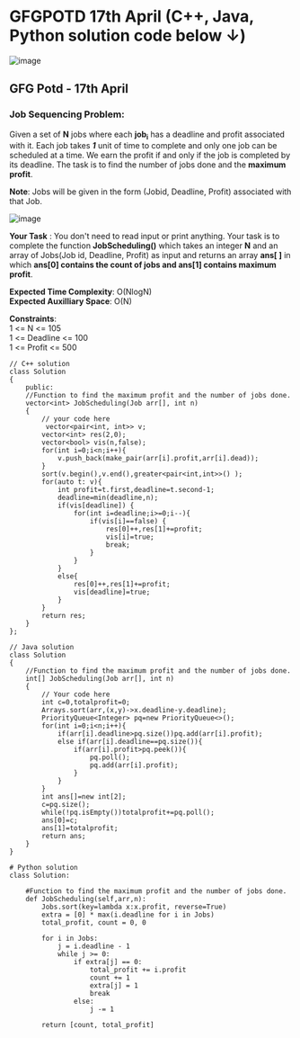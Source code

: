 # GFGPOTD 17th April (C++, Java, Python solution code below ↓)
![image](https://user-images.githubusercontent.com/91115665/232490925-c06a00c3-632e-46d9-b77c-0af434efcacf.png)

## GFG Potd - 17th April
### Job Sequencing Problem: 
Given a set of **N** jobs where each **job<sub>i</sub>** has a deadline and profit associated with it. Each job takes ***1*** unit of time to complete and only one job can be scheduled at a time. We earn the profit if and only if the job is completed by its deadline. The task is to find the number of jobs done and the **maximum profit**.

**Note**: Jobs will be given in the form (Jobid, Deadline, Profit) associated with that Job.

![image](https://user-images.githubusercontent.com/91115665/232490112-04ebe08c-9c81-4f89-8413-51454e0982d9.png)

**Your Task** :
You don't need to read input or print anything. Your task is to complete the function **JobScheduling()** which takes an integer **N** and an array of Jobs(Job id, Deadline, Profit) as input and returns an array **ans[ ]** in which **ans[0] contains the count of jobs and ans[1] contains maximum profit**.

**Expected Time Complexity**: O(NlogN) <br/>
**Expected Auxilliary Space**: O(N)

**Constraints**: <br/>
1 <= N <= 105 <br/>
1 <= Deadline <= 100 <br/>
1 <= Profit <= 500 <br/>

```
// C++ solution
class Solution 
{
    public:
    //Function to find the maximum profit and the number of jobs done.
    vector<int> JobScheduling(Job arr[], int n) 
    { 
        // your code here
         vector<pair<int, int>> v;
        vector<int> res(2,0);
        vector<bool> vis(n,false);
        for(int i=0;i<n;i++){
            v.push_back(make_pair(arr[i].profit,arr[i].dead));
        }
        sort(v.begin(),v.end(),greater<pair<int,int>>() );
        for(auto t: v){
            int profit=t.first,deadline=t.second-1;
            deadline=min(deadline,n);
            if(vis[deadline]) {
                for(int i=deadline;i>=0;i--){
                    if(vis[i]==false) {
                        res[0]++,res[1]+=profit;
                        vis[i]=true;
                        break;
                    }
                }
            }
            else{
                res[0]++,res[1]+=profit;
                vis[deadline]=true;
            }
        }
        return res;
    } 
};
```

```
// Java solution
class Solution
{
    //Function to find the maximum profit and the number of jobs done.
    int[] JobScheduling(Job arr[], int n)
    {
        // Your code here
        int c=0,totalprofit=0;
        Arrays.sort(arr,(x,y)->x.deadline-y.deadline);
        PriorityQueue<Integer> pq=new PriorityQueue<>();
        for(int i=0;i<n;i++){
            if(arr[i].deadline>pq.size())pq.add(arr[i].profit);
            else if(arr[i].deadline==pq.size()){
                if(arr[i].profit>pq.peek()){
                    pq.poll();
                    pq.add(arr[i].profit);
                }
            }
        }
        int ans[]=new int[2];
        c=pq.size();
        while(!pq.isEmpty())totalprofit+=pq.poll();
        ans[0]=c;
        ans[1]=totalprofit;
        return ans;
    }
}
```

```
# Python solution
class Solution:
    
    #Function to find the maximum profit and the number of jobs done.
    def JobScheduling(self,arr,n):
        Jobs.sort(key=lambda x:x.profit, reverse=True)
        extra = [0] * max(i.deadline for i in Jobs)
        total_profit, count = 0, 0
        
        for i in Jobs:
            j = i.deadline - 1
            while j >= 0:
                if extra[j] == 0:
                    total_profit += i.profit
                    count += 1
                    extra[j] = 1
                    break
                else:
                    j -= 1
                    
        return [count, total_profit]
```
